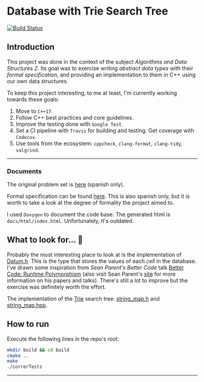 # Database with Trie Search Tree

[![Build Status](https://travis-ci.com/joaromera/algo2tp2.svg?branch=master)](https://travis-ci.com/joaromera/algo2tp2)

## Introduction

This project was done in the context of the subject _Algorithms and Data Structures 2_. Its goal was to exercise writing _abstract data types_ with their _formal specification_, and providing an implementation to them in C++ using our own data structures.

To keep this project interesting, to me at least, I'm currently working towards these goals:

1. Move to `C++17`.
2. Follow C++ best practices and core guidelines.
3. Improve the testing done with `Google Test`.
4. Set a CI pipeline with `Travis` for building and testing. Get coverage with `Codecov`.
5. Use tools from the ecosystem: `cppcheck`, `clang-format`, `clang-tidy`, `valgrind`.

---

### Documents

The original problem set is [here](docs/tp2_enunciado.pdf) (spanish only).

Formal specification can be found [here](docs/tp2_especificacion.pdf). This is also spanish only, but it is worth to take a look at the degree of formality the project aimed to.

I used `Doxygen` to document the code base. The generated html is `docs/html/index.html`. Unfortunately, it's outdated.

## What to look for... 👀

Probably the most interesting place to look at is the implementation of [Datum.h](src/Datum.h). This is the type that stores the values of each _cell_ in the database. I've drawn some inspiration from _Sean Parent's Better Code_ talk [Better Code: Runtime Polymorphism](https://www.youtube.com/watch?v=QGcVXgEVMJg) (also visit Sean Parent's [site](https://sean-mParent.stlab.cc/) for more information on his papers and talks). There's still a lot to improve but the exercise was definitely worth the effort.

The implementation of the [Trie](https://en.wikipedia.org/wiki/Trie) search tree: [string_map.h](src/string_map.h) and [string_map.hpp](src/string_map.hpp).

## How to run

Execute the following lines in the repo's root:

```bash
mkdir build && cd build
cmake ..
make
./correrTests
```

---
